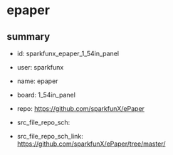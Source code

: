 # epaper
 
## summary 
* id: sparkfunx_epaper_1_54in_panel
* user: sparkfunx
* name: epaper
* board: 1_54in_panel
* repo: https://github.com/sparkfunX/ePaper



* src_file_repo_sch: 
* src_file_repo_sch_link: https://github.com/sparkfunX/ePaper/tree/master/





